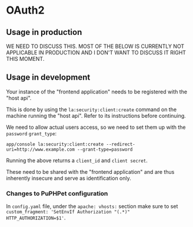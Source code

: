 # OAuth2

## Usage in production

WE NEED TO DISCUSS THIS. 
MOST OF THE BELOW IS CURRENTLY NOT APPLICABLE IN PRODUCTION 
AND I DON'T WANT TO DISCUSS IT RIGHT THIS MOMENT.

## Usage in development

Your instance of the "frontend application" needs to be registered 
with the "host api".

This is done by using the ```la:security:client:create``` command on 
the machine running the "host api". Refer to its instructions before 
continuing.

We need to allow actual users access, so we need to set them up 
with the ```password``` ```grant_type```:

```app/console la:security:client:create --redirect-uri=http://www.example.com --grant-type=password```

Running the above returns a ```client_id``` and ```client secret```.

These need to be shared with the "frontend application" and are thus 
inherently insecure and serve as identification only.

### Changes to PuPHPet configuration

In ```config.yaml``` file, under the ```apache: vhosts:``` section 
make sure to set ```custom_fragment: 'SetEnvIf Authorization "(.*)" HTTP_AUTHORIZATION=$1'```.
